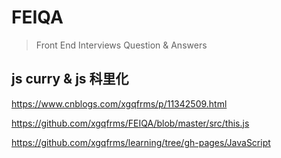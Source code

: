 # FEIQA

> Front End Interviews Question & Answers

## js curry & js 科里化


https://www.cnblogs.com/xgqfrms/p/11342509.html

https://github.com/xgqfrms/FEIQA/blob/master/src/this.js

https://github.com/xgqfrms/learning/tree/gh-pages/JavaScript
